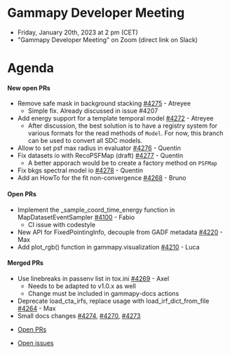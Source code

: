 
# Gammapy Developer Meeting

* Friday, January 20th, 2023 at 2 pm (CET)
* "Gammapy Developer Meeting" on Zoom (direct link on Slack)
# Agenda

#### New open PRs
- Remove safe mask in background stacking [#4275](https://github.com/gammapy/gammapy/pull/4275) - Atreyee
  - Simple fix. Already discussed in issue #4207
- Add energy support for a template temporal model [#4272](https://github.com/gammapy/gammapy/pull/4272) - Atreyee
  - After discussion, the best solution is to have a registry system for various formats for the read methods of `Model`. For now, this branch can be used to convert all SDC models.  
- Allow to set psf max radius in evaluator [#4276](https://github.com/gammapy/gammapy/pull/4276) - Quentin
- Fix datasets io with RecoPSFMap (draft) [#4277](https://github.com/gammapy/gammapy/pull/4277) - Quentin
  - A better apporach would be to create a factory method on `PSFMap` 
- Fix bkgs spectral model io [#4278](https://github.com/gammapy/gammapy/pull/4278) - Quentin
- Add an HowTo for the fit non-convergence [#4268](https://github.com/gammapy/gammapy/pull/4268) - Bruno

#### Open PRs
* Implement the _sample_coord_time_energy function in MapDatasetEventSampler [#4100](https://github.com/gammapy/gammapy/pull/4100) - Fabio 
  * CI issue with codestyle  
* New API for FixedPointingInfo, decouple from GADF metadata [#4220](https://github.com/gammapy/gammapy/pull/4220) - Max
* Add plot_rgb() function in gammapy.visualization [#4210](https://github.com/gammapy/gammapy/pull/4210) - Luca

#### Merged PRs
- Use linebreaks in passenv list in tox.ini [#4269](https://github.com/gammapy/gammapy/pull/4269) - Axel
  - Needs to be adapted to v1.0.x as well
  - Change must be included in gammapy-docs actions
- Deprecate load_cta_irfs, replace usage with load_irf_dict_from_file [#4264](https://github.com/gammapy/gammapy/pull/4264) - Max
- Small docs changes [#4274](https://github.com/gammapy/gammapy/pull/4274), [#4270](https://github.com/gammapy/gammapy/pull/4270), [#4273](https://github.com/gammapy/gammapy/pull/4273)



* [Open PRs](https://github.com/gammapy/gammapy/pulls)

* [Open issues](https://github.com/gammapy/gammapy/issues)
